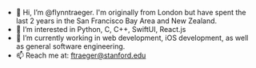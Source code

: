 - 👋 Hi, I’m @flynntraeger. I'm originally from London but have spent the last 2 years in 
    the San Francisco Bay Area and New Zealand.
- 👀 I’m interested in Python, C, C++, SwiftUI, React.js
- 🌱 I’m currently working in web development, iOS development, as well as general software engineering.
- 📫 Reach me at: ftraeger@stanford.edu

<!---
flynntraeger/flynntraeger is a ✨ special ✨ repository because its `README.md` (this file) appears on your GitHub profile.
You can click the Preview link to take a look at your changes.
--->
